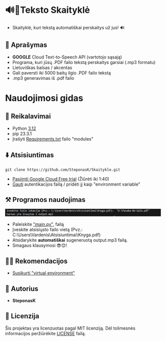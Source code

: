# 🔊📖Teksto Skaityklė

- Skaityklė, kuri tekstą automatiškai perskaitys už jus! 🔊

## 📖 Aprašymas
 -  __GOOGLE__ Cloud Text-to-Speech API (vartotojo sąsają)
 - Programa, kuri jūsų .PDF failo tekstą perskaitys garsiai (.mp3 formatu)
 - Lietuviškas balsas / akcentas
 - Gali paversti iki 5000 baitų ilgio .PDF failo tekstą
 - .mp3 generavimas iš .pdf failo

# Naudojimosi gidas

## 📝 Reikalavimai

-   Python [3.12 ](https://www.python.org/downloads/)
-   pip 23.3.1
-   Įrašyti [Requirements.txt](https://github.com/SteponasK/Skaitykle/blob/main/requirements.txt) failo "modules"

## ⬇️ Atsisiuntimas

```
git clone https://github.com/SteponasK/Skaitykle.git
```

- [Pasiimti Google Cloud Free trial](https://youtu.be/ogzJovMsDIU?si=V2iyzAG-bFPnbwoF&t=43) (Žiūrėti iki 1:40)
- [Gauti](https://cloud.google.com/text-to-speech/docs/before-you-begin) autentikacijos failą / pridėti jį kaip "environment variable"
## ⚒️ Programos naudojimas
![naudojimas.png](https://github.com/SteponasK/Skaitykle/blob/main/README-resources/naudojimas.png)
- Paleiskite ["main.py"](https://github.com/SteponasK/Skaitykle/blob/main/main.py), failą
-  Įveskite atsisiųsto failo vietą (Pvz.: C:\Users\Vardenis\Atsisiuntimai\Knyga.pdf)
- Atsidarykite __automatiškai__ sugeneruotą output.mp3 failą.
- Smagaus klausymosi 😎😊!

## ✍🏻 Rekomendacijos
 - [Susikurti "virtual environment"](https://www.youtube.com/watch?v=GZbeL5AcTgw)

## 👑 Autorius

* **SteponasK** 

## 📜 Licenzija

Šis projektas yra licenzuotas pagal MIT licenziją. Dėl tolimesnės informacijos peržiūrėkite [LICENSE](https://github.com/SteponasK/Skaitykle/blob/main/LICENSE) failą.

